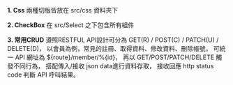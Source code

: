 **1. Css**
兩種切版皆放在 src/css 資料夾下

**2. CheckBox**
在 src/Select 之下包含所有組件

**3. 常用CRUD**
遵照RESTFUL API設計可分為 GET(R) / POST(C) / PATCH(U) / DELETE(D)，
以會員為例，常見的註冊、取得資料、修改資料、刪除帳號，
可統一 API 網址為 ${route}/member/%{id}，
再以 GET/POST/PATCH/DELETE 觸發不同行為，
搭配傳入/接收 json data進行資料存取，
接收回應 http status code 判斷 API 呼叫結果。




